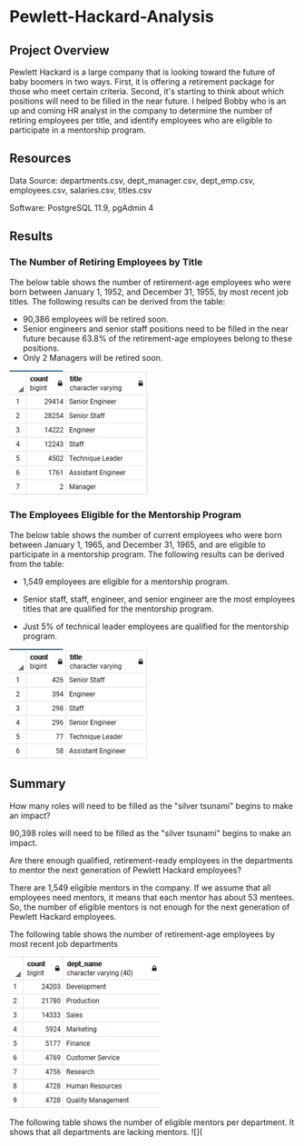 # Pewlett-Hackard-Analysis

## Project Overview

Pewlett Hackard is a large company that is looking toward the future of baby boomers in two ways. First, it is offering a retirement package for those who meet certain criteria. Second, it's starting to think about which positions will need to be filled in the near future. I helped Bobby who is an up and coming HR analyst in the company to determine the number of retiring employees per title, and identify employees who are eligible to participate in a mentorship program.

## Resources

Data Source: departments.csv, dept_manager.csv, dept_emp.csv, employees.csv, salaries.csv, titles.csv

Software: PostgreSQL 11.9, pgAdmin 4

## Results

### The Number of Retiring Employees by Title

 The below table shows the number of retirement-age employees who were born between January 1, 1952, and December 31, 1955, by most recent job titles. The following results can be derived from the table:

 - 90,386 employees will be retired soon.
 - Senior engineers and senior staff positions need to be filled in the near future because 63.8% of the retirement-age employees belong to these positions.
 - Only 2 Managers will be retired soon.
 
![](https://github.com/Nazanin-hub/Pewlett-Hackard-Analysis/blob/main/Analysis%20Projects%20Folder/Pewlett-Hackard-Analysis%20Folder/retiring_titles.png)

### The Employees Eligible for the Mentorship Program

The below table shows the number of current employees who were born between January 1, 1965, and December 31, 1965, and are eligible to participate in a mentorship program. The following results can be derived from the table:
 
 - 1,549 employees are eligible for a mentorship program.
 
 - Senior staff, staff, engineer, and senior engineer are the most employees titles that are qualified for the mentorship program. 
 
 - Just 5% of technical leader employees are qualified for the mentorship program.

![](https://github.com/Nazanin-hub/Pewlett-Hackard-Analysis/blob/main/Analysis%20Projects%20Folder/Pewlett-Hackard-Analysis%20Folder/mentorship_eligibilty.png)

## Summary

How many roles will need to be filled as the "silver tsunami" begins to make an impact?

90,398 roles will need to be filled as the "silver tsunami" begins to make an impact.

Are there enough qualified, retirement-ready employees in the departments to mentor the next generation of Pewlett Hackard employees?

There are 1,549 eligible mentors in the company. If we assume that all employees need mentors, it means that each mentor has about 53 mentees. So, the number of eligible mentors is not enough for the next generation of Pewlett Hackard employees.

The following table shows the number of retirement-age employees by most recent job departments

![](https://github.com/Nazanin-hub/Pewlett-Hackard-Analysis/blob/main/Analysis%20Projects%20Folder/Pewlett-Hackard-Analysis%20Folder/retiring_department.png)

 The following table shows the number of eligible mentors per department. It shows that all departments are lacking mentors.
 ![](
